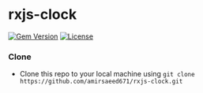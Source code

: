 # rxjs-clock

[![Gem Version](http://img.shields.io/gem/v/badgerbadgerbadger.svg?style=flat-square)](https://rubygems.org/gems/badgerbadgerbadger) [![License](http://img.shields.io/:license-mit-blue.svg?style=flat-square)](http://badges.mit-license.org)

### Clone

- Clone this repo to your local machine using `git clone https://github.com/amirsaeed671/rxjs-clock.git`
